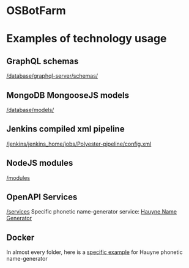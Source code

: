 # OSBotFarm

# Examples of technology usage

## GraphQL schemas
[/database/graphql-server/schemas/](https://github.com/Nik-Novak/OSBotFarm/tree/master/database/graphql-server/schemas)

## MongoDB MongooseJS models
[/database/models/](https://github.com/Nik-Novak/OSBotFarm/tree/master/database/models)

## Jenkins compiled xml pipeline
[/jenkins/jenkins_home/jobs/Polyester-pipeline/config.xml](https://github.com/Nik-Novak/OSBotFarm/blob/master/jenkins/jenkins_home/jobs/Polyester-pipeline/config.xml)

## NodeJS modules
[/modules](https://github.com/Nik-Novak/OSBotFarm/tree/master/modules)

## OpenAPI Services
[/services](https://github.com/Nik-Novak/OSBotFarm/blob/master/services)
Specific phonetic name-generator service: [Hauyne Name Generator](https://github.com/Nik-Novak/OSBotFarm/blob/master/services/hauyne/openapi-server/service-hauyne-api.yaml)

## Docker
In almost every folder, here is a [specific example](https://github.com/Nik-Novak/OSBotFarm/blob/master/services/hauyne/Dockerfile) for Hauyne phonetic name-generator
